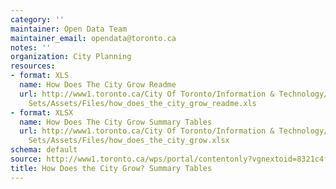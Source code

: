```yaml
---
category: ''
maintainer: Open Data Team
maintainer_email: opendata@toronto.ca
notes: ''
organization: City Planning
resources:
- format: XLS
  name: How Does The City Grow Readme
  url: http://www1.toronto.ca/City Of Toronto/Information & Technology/Open Data/Data
    Sets/Assets/Files/how_does_the_city_grow_readme.xls
- format: XLSX
  name: How Does The City Grow Summary Tables
  url: http://www1.toronto.ca/City Of Toronto/Information & Technology/Open Data/Data
    Sets/Assets/Files/how_does_the_city_grow.xlsx
schema: default
source: http://www1.toronto.ca/wps/portal/contentonly?vgnextoid=8321c4fdc0b8f310VgnVCM10000071d60f89RCRD&vgnextchannel=1a66e03bb8d1e310VgnVCM10000071d60f89RCRD
title: How Does the City Grow? Summary Tables
---
```

